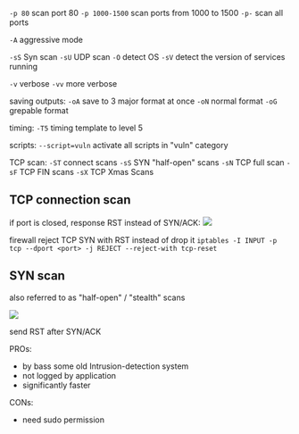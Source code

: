 `-p 80` scan port 80
`-p 1000-1500` scan ports from 1000 to 1500
`-p-` scan all ports

`-A` aggressive mode

`-sS` Syn scan 
`-sU` UDP scan
`-O` detect OS
`-sV` detect the version of services running

`-v` verbose
`-vv` more verbose

saving outputs:
`-oA` save to 3 major format at once
`-oN` normal format
`-oG` grepable format

timing:
`-T5` timing template to level 5

scripts:
`--script=vuln` activate all scripts in "vuln" category

TCP scan:
`-ST` connect scans
`-sS` SYN "half-open" scans
`-sN` TCP full scan
`-sF` TCP FIN scans
`-sX` TCP Xmas Scans

## TCP connection scan
if port is closed, response RST instead of SYN/ACK:
![](https://i.imgur.com/xzUSnqT.png)


firewall reject TCP SYN with RST instead of drop it
`iptables -I INPUT -p tcp --dport <port> -j REJECT --reject-with tcp-reset`

## SYN scan
also referred to as "half-open" / "stealth" scans

![](https://i.imgur.com/vGvC9by.png)

send RST after SYN/ACK

PROs:
* by bass some old Intrusion-detection system
* not logged by application
* significantly faster

CONs:
* need sudo permission